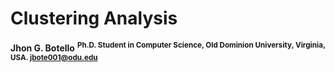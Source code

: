 # Clustering Analysis

**Jhon G. Botello** <sup>**Ph.D. Student in Computer Science, Old Dominion University, Virginia, USA. jbote001@odu.edu**

